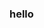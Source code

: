 <!--
 * @Author: Yilin
 * @LastEditors: Yilin
 * @Description: Do not edit
 * @Date: 2022-09-21 09:21:41
 * @LastEditTime: 2022-09-21 09:21:56
 * @FilePath: \myapp\src\constant\test.md
-->

### hello
